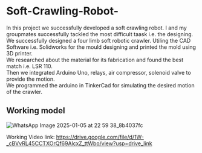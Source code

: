 # Soft-Crawling-Robot-
In this project we successfully developed a soft crawling robot.
I and my groupmates successfully tackled the most difficult taask i.e. the designing.
We successfully designed a four limb soft robotic crawler. Utiling the CAD Software i.e. Solidworks for the mould designing and printed the mold using 3D printer.    
We researched about the material for its fabrication and found the best match i.e. LSR 110.    
Then we integrated Arduino Uno, relays, air compressor, solenoid valve to provide the motion.    
We programmed the arduino in TinkerCad for simulating the desired motion of the crawler.    

## Working model     
![WhatsApp Image 2025-01-05 at 22 59 38_8b4037fc](https://github.com/user-attachments/assets/0b30c93c-5a29-467d-8c96-39e4ebe10dde)

Working Video link: https://drive.google.com/file/d/1W-_cBVvRL45CCTXOrQf69AlcxZ_ttWbo/view?usp=drive_link
